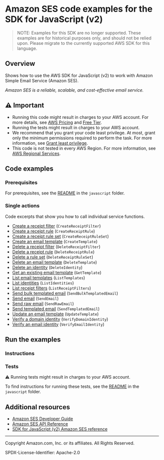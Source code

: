 # Amazon SES code examples for the SDK for JavaScript (v2)

> NOTE: Examples for this SDK are no longer supported.
> These examples are for historical purposes only, and should not be relied upon.
> Please migrate to the currently supported AWS SDK for this language.

## Overview

Shows how to use the AWS SDK for JavaScript (v2) to work with Amazon Simple Email Service (Amazon SES).

<!--custom.overview.start-->
<!--custom.overview.end-->

_Amazon SES is a reliable, scalable, and cost-effective email service._

## ⚠ Important

* Running this code might result in charges to your AWS account. For more details, see [AWS Pricing](https://aws.amazon.com/pricing/?aws-products-pricing.sort-by=item.additionalFields.productNameLowercase&aws-products-pricing.sort-order=asc&awsf.Free%20Tier%20Type=*all&awsf.tech-category=*all) and [Free Tier](https://aws.amazon.com/free/?all-free-tier.sort-by=item.additionalFields.SortRank&all-free-tier.sort-order=asc&awsf.Free%20Tier%20Types=*all&awsf.Free%20Tier%20Categories=*all).
* Running the tests might result in charges to your AWS account.
* We recommend that you grant your code least privilege. At most, grant only the minimum permissions required to perform the task. For more information, see [Grant least privilege](https://docs.aws.amazon.com/IAM/latest/UserGuide/best-practices.html#grant-least-privilege).
* This code is not tested in every AWS Region. For more information, see [AWS Regional Services](https://aws.amazon.com/about-aws/global-infrastructure/regional-product-services).

<!--custom.important.start-->
<!--custom.important.end-->

## Code examples

### Prerequisites

For prerequisites, see the [README](../../README.md#Prerequisites) in the `javascript` folder.


<!--custom.prerequisites.start-->
<!--custom.prerequisites.end-->

### Single actions

Code excerpts that show you how to call individual service functions.

- [Create a receipt filter](None) (`CreateReceiptFilter`)
- [Create a receipt rule](None) (`CreateReceiptRule`)
- [Create a receipt rule set](None) (`CreateReceiptRuleSet`)
- [Create an email template](None) (`CreateTemplate`)
- [Delete a receipt filter](None) (`DeleteReceiptFilter`)
- [Delete a receipt rule](None) (`DeleteReceiptRule`)
- [Delete a rule set](None) (`DeleteReceiptRuleSet`)
- [Delete an email template](None) (`DeleteTemplate`)
- [Delete an identity](None) (`DeleteIdentity`)
- [Get an existing email template](None) (`GetTemplate`)
- [List email templates](None) (`ListTemplates`)
- [List identities](None) (`ListIdentities`)
- [List receipt filters](None) (`ListReceiptFilters`)
- [Send bulk templated email](None) (`SendBulkTemplatedEmail`)
- [Send email](None) (`SendEmail`)
- [Send raw email](None) (`SendRawEmail`)
- [Send templated email](None) (`SendTemplatedEmail`)
- [Update an email template](None) (`UpdateTemplate`)
- [Verify a domain identity](None) (`VerifyDomainIdentity`)
- [Verify an email identity](None) (`VerifyEmailIdentity`)


<!--custom.examples.start-->
<!--custom.examples.end-->

## Run the examples

### Instructions


<!--custom.instructions.start-->
<!--custom.instructions.end-->



### Tests

⚠ Running tests might result in charges to your AWS account.


To find instructions for running these tests, see the [README](../../README.md#Tests)
in the `javascript` folder.



<!--custom.tests.start-->
<!--custom.tests.end-->

## Additional resources

- [Amazon SES Developer Guide](https://docs.aws.amazon.com/ses/latest/dg/Welcome.html)
- [Amazon SES API Reference](https://docs.aws.amazon.com/ses/latest/APIReference/Welcome.html)
- [SDK for JavaScript (v2) Amazon SES reference](https://docs.aws.amazon.com/AWSJavaScriptSDK/latest/AWS/Ses.html)

<!--custom.resources.start-->
<!--custom.resources.end-->

---

Copyright Amazon.com, Inc. or its affiliates. All Rights Reserved.

SPDX-License-Identifier: Apache-2.0